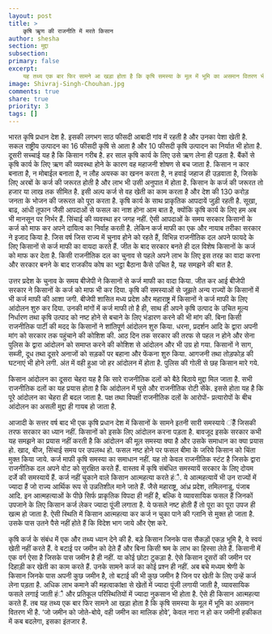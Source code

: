 ```yaml
---
layout: post
title: >
    कृषि ऋृण की राजनीति में मरते किसान
author: shesha
section: मुद्दा
subsection:
primary: false
excerpt:
    यह तथ्य एक बार फिर सामने आ खड़ा होता है कि कृषि समस्या के मूल में भूमि का असमान वितरण भी है. ‘जो जमीन को जोते-बोये, वही जमीन का मालिक होवे’, केवल नारा न हो कर जमीनी हकीकत में कब बदलेगा, इसका इंतजार है.
image: Shivraj-Singh-Chouhan.jpg
comments: true
share: true
priority: 3
tags: []
---
```


भारत कृषि प्रधान देश है. इसकी लगभग साठ फीसदी आबादी गांव में रहती है और उनका पेशा खेती है. सकल राष्ट्रीय उत्पादन का 16 फीसदी कृषि से आता है और 10 फीसदी कृषि उत्पादन का निर्यात भी होता है. दूसरी सच्चाई यह है कि किसान गरीब है. हर साल कृषि कार्य के लिए उसे ऋण लेना ही पड़ता है. बैंकों से कृषि कार्य के लिए ऋण की व्यवस्था होने के कारण वह महाजनी शोषण से बच जाता है. किसान न कार बनाता है, न मोबाईल बनाता है, न लौह अयस्क का खनन करता है, न हवाई जहाज ही उड़वाता है, जिसके लिए अरबों के कर्ज की जरूरत होती है और लाभ भी उसी अनुपात में होता है. किसान के कर्ज की जरूरत तो हजार या लाख तक सीमित है. इसी अल्प कर्ज से वह खेती का काम करता है और देश की 130 करोड़ जनता के भोजन की जरूरत को पूरा करता है. कृषि कार्य के साथ प्राकृतिक आपदायें जुड़ी रहती है. सूखा, बाढ, आंधी तूफान जैसी आपदाओं से फसल का नाश होना आम बात है, क्योंकि कृषि कार्य के लिए हम अब भी मानसून पर निर्भर हैं. सिंचाई की व्यवस्था हर जगह नहीं. ऐसी आपदाओं के समय सरकार किसानों के कर्ज को माफ कर अपने दायित्व का निर्वाह करती है. लेकिन कर्ज माफी का एक और नायाब तरीका सरकार ने इजाद किया है. जिस वर्ष जिस राज्य में चुनाव होने को रहते हैं, विभिन्न राजनीतिक दल अपने फायदे के लिए किसानों से कर्ज माफी का वायदा करते हैं. जीत के बाद सरकार बनते ही दल विशेष किसानों के कर्ज को माफ कर देता है. किसी राजनीतिक दल का चुनाव से पहले अपने लाभ के लिए इस तरह का वादा करना और सरकार बनने के बाद राजकीय कोष का भट्ठा बैठाना कैसे उचित है, यह समझने की बात है.

उत्तर प्रदेश के चुनाव के समय बीजेपी ने किसानों से कर्ज माफी का वादा किया. जीत कर आई बीजेपी सरकार ने किसानों के कर्ज को माफ भी कर दिया. कृषि की समस्याओं से जूझते अन्य राज्यों के किसानों में भी कर्ज माफी की आशा जगी. बीजेपी शासित मध्य प्रदेश और महाराष्ट्र में किसानों ने कर्ज माफी के लिए आंदोलन शुरु कर दिया. उनकी मांगों में कर्ज माफी तो है ही, साथ ही अपने कृषि उत्पाद के उचित मूल्य निर्धारण तथा कृषि उत्पाद को नष्ट होने से बचाने के लिए भंडारण करने की भी मांग की. बिना किसी राजनीतिक पार्टी की मदद के किसानों ने शांतिपूर्ण आंदोलन शुरु किया. धरना, प्रदर्शन आदि के द्वारा अपनी मांग को सरकार तक पहुंचाने की कोशिश की. आठ दिन तक सरकार की तरफ से पहल न होने और सेना पुलिस के द्वारा आंदोलन को समाप्त करने की कोशिश से आंदोलन और भी उग्र हो गया. किसानों ने साग, सब्जी, दूध तथा दूसरे अनाजों को सड़कों पर बहाना और फेंकना शुरु किया. आगजनी तथा तोड़फोड़ की घटनाएं भी होने लगी. अंत में वही हुआ जो हर आंदोलन में होता है. पुलिस की गोली से छह किसान मारे गये.

किसान आंदोलन का दूसरा चेहरा यह है कि सारे राजनीतिक दलों को बैठे बिठाये मुद्दा मिल जाता है. सभी राजनीतिक दलों का यह प्रयास होता है कि आंदोलन में घुसे और राजनीतिक रोटी सेंके. इससे होता यह है कि पूरे आंदोलन का चेहरा ही बदल जाता है. पक्ष तथा विपक्षी राजनीतिक दलों के आरोपों- प्रत्यारोपों के बीच आंदोलन का असली मुद्दा ही गायब हो जाता है.

आजादी के सत्तर वर्ष बाद भी एक कृषि प्रधान देश में किसानों के सामने इतनी सारी समस्याये ंहैैं जिसकी तरफ सरकार का ध्यान नहीं. किसानों को इसके लिए आंदोलन करना पड़ता है. बावजूद इसके सरकार कभी यह समझने का प्रयास नहीं करती है कि आंदोलन की मूल समस्या क्या है और उसके समाधान का क्या प्रयास हो. खाद, बीज, सिंचाई समय पर उपलब्ध हो. फसल नष्ट होने पर फसल बीमा के जरिये किसान को चिंता मुक्त किया जाये. कर्ज माफी कृषि समस्या का समाधान नहीं. यह तो केवल राजनीतिक स्टंट है जिसके द्वारा राजनीतिक दल अपने वोट को सुरक्षित करते हैं. वास्तव में कृषि संबंधित समस्यायें सरकार के लिए दोयम दर्जे की समस्यायें हैं. कर्ज नहीं चुकाने वाले किसान आत्महत्या करते हंै. ये आत्महत्यायें भी उन राज्यों में ज्यादा हैं जो राज्य आर्थिक रूप से उन्नतिशील माने जाते हैं. जैसे महाराष्ट्र, आंध्र प्रदेश, तमिलनाडु, पंजाब आदि. इन आत्महत्याओं के पीछे सिर्फ प्राकृतिक विपदा ही नहीं है, बल्कि वे व्यावसायिक फसल हैं जिनकों उपजाने के लिए किसान कर्ज लेकर ज्यादा पूंजी लगाता है. ये फसले नष्ट होती हैं तो पूरा का पूरा उपज ही खत्म हो जाता है. ऐसी स्थिति में किसान आत्महत्या कर कर्ज न चुका पाने की ग्लानि से मुक्त हो जाता है. उसके पास उतने पैसे नहीं होते हैं कि विदेश भाग जाये और ऐश करे.

कृषि कर्ज के संबंध में एक और तथ्य ध्यान देने की है. बड़े किसान जिनके पास सैकड़ों एकड़ भूमि है, वे स्वयं खेती नहीं करते हैं. वे बटाई पर जमीन को देते हैं और बिना किसी श्रम के लाभ का हिस्सा लेते हैं. किसानी में एक वर्ग ऐसा है जिसके पास जमीन है ही नहीं. या कोई छोटा टुकड़ा है. ऐसे किसान दूसरों की जमीन पर दिहाड़ी कर खेती का काम करते हैं. उनके सामने कर्ज का कोई प्रश्न ही नहीं. अब बचे मध्यम श्रेणी के किसान जिनके पास अपनी कुछ जमीन है, तो बटाई की भी कुछ जमीन है जिन पर खेती के लिए उन्हें कर्ज लेना पड़ता है. अधिक लाभ कमाने की महत्वाकांक्षा से खेतों में ज्यादा पूंजी लगायी जाती है, व्यावसायिक फसले लगाई जाती हंै और प्रतिकूल परिस्थितियों में ज्यादा नुकसान भी होता है. ऐसे ही किसान आत्महत्या करते हैं. तब यह तथ्य एक बार फिर सामने आ खड़ा होता है कि कृषि समस्या के मूल में भूमि का असमान वितरण भी है. ‘जो जमीन को जोते-बोये, वही जमीन का मालिक होवे’, केवल नारा न हो कर जमीनी हकीकत में कब बदलेगा, इसका इंतजार है.